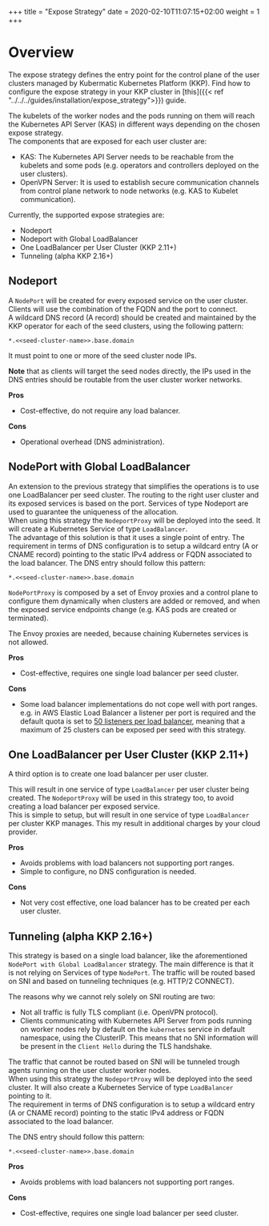 +++
title = "Expose Strategy"
date = 2020-02-10T11:07:15+02:00
weight = 1
+++

# Overview

The expose strategy defines the entry point for the control plane of the user
clusters managed by Kubermatic Kubernetes Platform (KKP). Find how to configure
the expose strategy in your KKP cluster in
[this]({{< ref "../../../guides/installation/expose_strategy">}}) guide.


The kubelets of the worker nodes and the pods running on them will reach the
Kubernetes API Server (KAS) in different ways depending on the chosen expose
strategy.\
The components that are exposed for each user cluster are:
* KAS: The Kubernetes API Server needs to be reachable from the kubelets and
  some pods (e.g. operators and controllers deployed on the user clusters).
* OpenVPN Server: It is used to establish secure communication channels from
  control plane network to node networks (e.g. KAS to Kubelet communication).

Currently, the supported expose strategies are:

* Nodeport
* Nodeport with Global LoadBalancer
* One LoadBalancer per User Cluster (KKP 2.11+)
* Tunneling (alpha KKP 2.16+)

## Nodeport

A `NodePort` will be created for every exposed service on the user cluster.
Clients will use the combination of the FQDN and the port to connect.\
A wildcard DNS record (A record) should be created and maintained by the KKP
operator for each of the seed clusters, using the following pattern:

`*.<<seed-cluster-name>>.base.domain`

It must point to one or more of the seed cluster node IPs.

**Note** that as clients will target the seed nodes directly, the IPs used in the
DNS entries should be routable from the user cluster worker networks.

**Pros**
* Cost-effective, do not require any load balancer.

**Cons**
* Operational overhead (DNS administration).


## NodePort with Global LoadBalancer

An extension to the previous strategy that simplifies the operations is to use
one LoadBalancer per seed cluster. The routing to the right user cluster and
its exposed services is based on the port. Services of type Nodeport are used
to guarantee the uniqueness of the allocation.\
When using this strategy the `NodeportProxy` will be deployed into the seed.
It will create a Kubernetes Service of type `LoadBalancer`.\
The advantage of this solution is that it uses a single point of entry.
The requirement in terms of DNS configuration is to setup a wildcard entry (A
or CNAME record) pointing to the static IPv4 address or FQDN associated to the
load balancer.
The DNS entry should follow this pattern:

`*.<<seed-cluster-name>>.base.domain`

`NodePortProxy` is composed by a set of Envoy proxies and a control plane to
configure them dynamically when clusters are added or removed, and when the
exposed service endpoints change (e.g. KAS pods are created or terminated).

The Envoy proxies are needed, because chaining Kubernetes services is not
allowed.

**Pros**
* Cost-effective, requires one single load balancer per seed cluster.

**Cons**
* Some load balancer implementations do not cope well with port ranges. e.g.
  in AWS Elastic Load Balancer a listener per port is required and the default
  quota is set to [50 listeners per load balancer](https://docs.aws.amazon.com/elasticloadbalancing/latest/application/load-balancer-limits.html),
  meaning that a maximum of 25 clusters can be exposed per seed with this
  strategy.


## One LoadBalancer per User Cluster (KKP 2.11+)

A third option is to create one load balancer per user cluster.

This will result in one service of type `LoadBalancer` per user cluster being
created. The `NodeportProxy` will be used in this strategy too, to avoid
creating a load balancer per exposed service.\
This is simple to setup, but will result in one service of type `LoadBalancer` per cluster
KKP manages. This my result in additional charges by your cloud provider.

**Pros**
* Avoids problems with load balancers not supporting port ranges.
* Simple to configure, no DNS configuration is needed.

**Cons**
* Not very cost effective, one load balancer has to be created per each user
  cluster.


## Tunneling (alpha KKP 2.16+)

This strategy is based on a single load balancer, like the aforementioned
`NodePort with Global LoadBalancer` strategy. The main difference is that it is
not relying on Services of type `NodePort`. The traffic will be routed based on
SNI and based on tunneling techniques (e.g. HTTP/2 CONNECT).

The reasons why we cannot rely solely on SNI routing are two:
* Not all traffic is fully TLS compliant (i.e. OpenVPN protocol).
* Clients communicating with Kubernetes API Server from pods running on worker
  nodes rely by default on the `kubernetes` service in default namespace, using
  the ClusterIP. This means that no SNI information will be present in the
  `Client Hello` during the TLS handshake. 

The traffic that cannot be routed based on SNI will be tunneled trough agents
running on the user cluster worker nodes.\
When using this strategy the `NodeportProxy` will be deployed into the seed
cluster. It will also create a Kubernetes Service of type `LoadBalancer`
pointing to it.\
The requirement in terms of DNS configuration is to setup a wildcard entry (A
or CNAME record) pointing to the static IPv4 address or FQDN associated to the
load balancer.

The DNS entry should follow this pattern:

`*.<<seed-cluster-name>>.base.domain`

**Pros**
* Avoids problems with load balancers not supporting port ranges.

**Cons**
* Cost-effective, requires one single load balancer per seed cluster.


[aws_elb_quotas]: https://docs.aws.amazon.com/elasticloadbalancing/latest/application/load-balancer-limits.html
